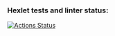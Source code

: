 ### Hexlet tests and linter status:
[![Actions Status](https://github.com/wleha1/qa-engineer-project-85/actions/workflows/hexlet-check.yml/badge.svg)](https://github.com/wleha1/qa-engineer-project-85/actions)